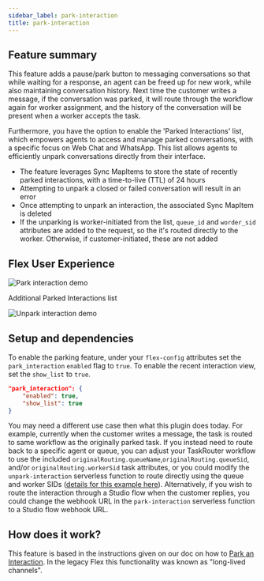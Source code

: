 ```yaml
---
sidebar_label: park-interaction
title: park-interaction
---
```


## Feature summary

This feature adds a pause/park button to messaging conversations so that while waiting for a response, an agent can be freed up for new work, while also maintaining conversation history. Next time the customer writes a message, if the conversation was parked, it will route through the workflow again for worker assignment, and the history of the conversation will be present when a worker accepts the task.

Furthermore, you have the option to enable the 'Parked Interactions' list, which empowers agents to access and manage parked conversations, with a specific focus on Web Chat and WhatsApp. This list allows agents to efficiently unpark conversations directly from their interface.
- The feature leverages Sync MapItems to store the state of recently parked interactions, with a time-to-live (TTL) of 24 hours
- Attempting to unpark a closed or failed conversation will result in an error
- Once attempting to unpark an interaction, the associated Sync MapItem is deleted
- If the unparking is worker-initiated from the list, `queue_id` and `worder_sid` attributes are added to the request, so the it's routed directly to the worker. Otherwise, if customer-initiated, these are not added

## Flex User Experience

![Park interaction demo](/img/features/park-interaction/park-interaction.gif)

Additional Parked Interactions list

![Unpark interaction demo](/img/features/park-interaction/unpark-interaction.gif)

## Setup and dependencies

To enable the parking feature, under your `flex-config` attributes set the `park_interaction` `enabled` flag to `true`. To enable the recent interaction view, set the `show_list` to `true`.

```json
"park_interaction": {
    "enabled": true,
    "show_list": true
}
```

You may need a different use case then what this plugin does today. For example, currently when the customer writes a message, the task is routed to same workflow as the originally parked task. If you instead need to route back to a specific agent or queue, you can adjust your TaskRouter workflow to use the included `originalRouting.queueName`,`originalRouting.queueSid`, and/or `originalRouting.workerSid` task attributes, or you could modify the `unpark-interaction` serverless function to route directly using the queue and worker SIDs ([details for this example here](https://www.twilio.com/docs/flex/developer/conversations/park-an-interaction#add-a-specific-agent-back-to-the-interaction)). Alternatively, if you wish to route the interaction through a Studio flow when the customer replies, you could change the webhook URL in the `park-interaction` serverless function to a Studio flow webhook URL.

## How does it work?

This feature is based in the instructions given on our doc on how to [Park an Interaction](https://www.twilio.com/docs/flex/developer/conversations/park-an-interaction). In the legacy Flex this functionality was known as "long-lived channels".
